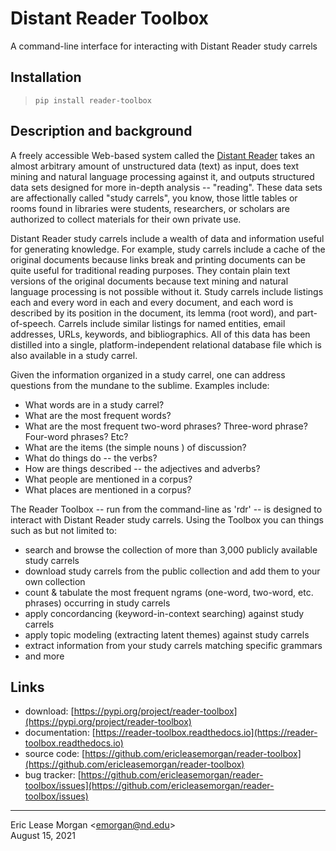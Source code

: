 

# Distant Reader Toolbox

A command-line interface for interacting with Distant Reader study carrels


## Installation

> `pip install reader-toolbox`


## Description and background

A freely accessible Web-based system called the [Distant Reader](https:/distantreader.org) takes an almost arbitrary amount of unstructured data (text) as input, does text mining and natural language processing against it, and outputs structured data sets designed for more in-depth analysis -- "reading". These data sets are affectionally called "study carrels", you know, those little tables or rooms found in libraries were students, researchers, or scholars are authorized to collect materials for their own private use.

Distant Reader study carrels include a wealth of data and information useful for generating knowledge. For example, study carrels include a cache of the original documents because links break and printing documents can be quite useful for traditional reading purposes. They contain plain text versions of the original documents because text mining and natural language processing is not possible without it. Study carrels include listings each and every word in each and every document, and each word is described by its position in the document, its lemma (root word), and part-of-speech. Carrels include similar listings for named entities, email addresses, URLs, keywords, and bibliographics. All of this data has been distilled into a single, platform-independent relational database file which is also available in a study carrel.

Given the information organized in a study carrel, one can address questions from the mundane to the sublime. Examples include:

   * What words are in a study carrel?
   * What are the most frequent words?
   * What are the most frequent two-word phrases? Three-word phrase? Four-word phrases? Etc?
   * What are the items (the simple nouns ) of discussion? 
   * What do things do -- the verbs?
   * How are things described -- the adjectives and adverbs?
   * What people are mentioned in a corpus?
   * What places are mentioned in a corpus?
   
The Reader Toolbox -- run from the command-line as 'rdr' -- is designed to interact with Distant Reader study carrels. Using the Toolbox you can things such as but not limited to:

   * search and browse the collection of more than 3,000 publicly available study carrels
   * download study carrels from the public collection and add them to your own collection
   * count & tabulate the most frequent ngrams (one-word, two-word, etc. phrases) occurring in study carrels
   * apply concordancing (keyword-in-context searching) against study carrels
   * apply topic modeling (extracting latent themes) against study carrels
   * extract information from your study carrels matching specific grammars
   * and more

## Links

   * download: [https://pypi.org/project/reader-toolbox](https://pypi.org/project/reader-toolbox)
   * documentation: [https://reader-toolbox.readthedocs.io](https://reader-toolbox.readthedocs.io)
   * source code: [https://github.com/ericleasemorgan/reader-toolbox](https://github.com/ericleasemorgan/reader-toolbox)
   * bug tracker: [https://github.com/ericleasemorgan/reader-toolbox/issues](https://github.com/ericleasemorgan/reader-toolbox/issues)




---
Eric Lease Morgan &lt;emorgan@nd.edu&gt;  
August 15, 2021
